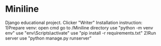 # Miniline
Django educational project. Clicker "Writer"
Installation instruction:
1)Prepare venv:
   open cmd
   go to /Miniline directory
   use "python -m venv env"
   use "env\Scripts\activate"
   use "pip install -r requirements.txt" 
2)Run server
   use "python manage.py runserver"
